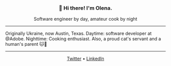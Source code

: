 <h3 align="center">👋 Hi there! I'm Olena.</h3>
<p align="center">Software engineer by day, amateur cook by night</p>

---

Originally Ukraine, now Austin, Texas. 
Daytime: software developer at @Adobe. Nighttime: Cooking enthusiast. 
Also, a proud cat's servant and a human's parent 🐱👶

---

<p align="center">
  <a href="https://twitter.com/lenaorobei">Twitter</a>  •
  <a href="https://www.linkedin.com/in/olenaorobei/">LinkedIn</a>
</p>
